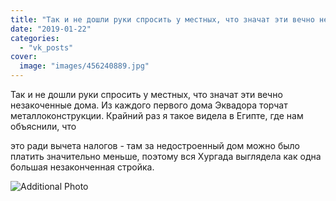 ```yaml
---
title: "Так и не дошли руки спросить у местных, что значат эти вечно незакоченные дома. Из каждого первого д..."
date: "2019-01-22"
categories: 
  - "vk_posts"
cover:
  image: "images/456240889.jpg"
---
```


Так и не дошли руки спросить у местных, что значат эти вечно незакоченные дома. Из каждого первого дома Эквадора торчат металлоконструкции. Крайний раз я такое видела в Египте, где нам объяснили, что

<!--more--> это ради вычета налогов - там за недостроенный дом можно было платить значительно меньше, поэтому вся Хургада выглядела как одна большая незаконченная стройка.

![Additional Photo](https://vodpop.ru/wp-content/uploads/2023/07/456240890.jpg)
